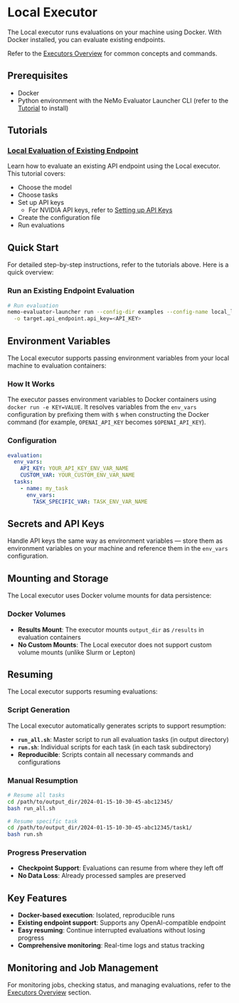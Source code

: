 # Local Executor

The Local executor runs evaluations on your machine using Docker. With Docker installed, you can evaluate existing endpoints.

Refer to the [Executors Overview](overview.md) for common concepts and commands.

## Prerequisites

- Docker
- Python environment with the NeMo Evaluator Launcher CLI (refer to the [Tutorial](../tutorial.md) to install)


## Tutorials

### [Local Evaluation of Existing Endpoint](../tutorials/local-evaluation-of-existing-endpoint.md)
Learn how to evaluate an existing API endpoint using the Local executor. This tutorial covers:
- Choose the model
- Choose tasks
- Set up API keys
  - For NVIDIA API keys, refer to [Setting up API Keys](https://docs.omniverse.nvidia.com/guide-sdg/latest/setup.html#preview-and-set-up-an-api-key)
- Create the configuration file
- Run evaluations


## Quick Start

For detailed step-by-step instructions, refer to the tutorials above. Here is a quick overview:

### Run an Existing Endpoint Evaluation

```bash
# Run evaluation
nemo-evaluator-launcher run --config-dir examples --config-name local_llama_3_1_8b_instruct \
  -o target.api_endpoint.api_key=<API_KEY>
```

## Environment Variables

The Local executor supports passing environment variables from your local machine to evaluation containers:

### How It Works

The executor passes environment variables to Docker containers using `docker run -e KEY=VALUE`. It resolves variables from the `env_vars` configuration by prefixing them with `$` when constructing the Docker command (for example, `OPENAI_API_KEY` becomes `$OPENAI_API_KEY`).

### Configuration

```yaml
evaluation:
  env_vars:
    API_KEY: YOUR_API_KEY_ENV_VAR_NAME
    CUSTOM_VAR: YOUR_CUSTOM_ENV_VAR_NAME
  tasks:
    - name: my_task
      env_vars:
        TASK_SPECIFIC_VAR: TASK_ENV_VAR_NAME
```

## Secrets and API Keys

Handle API keys the same way as environment variables — store them as environment variables on your machine and reference them in the `env_vars` configuration.


## Mounting and Storage

The Local executor uses Docker volume mounts for data persistence:

### Docker Volumes

- **Results Mount**: The executor mounts `output_dir` as `/results` in evaluation containers
- **No Custom Mounts**: The Local executor does not support custom volume mounts (unlike Slurm or Lepton)


## Resuming

The Local executor supports resuming evaluations:

### Script Generation

The Local executor automatically generates scripts to support resumption:
- **`run_all.sh`**: Master script to run all evaluation tasks (in output directory)
- **`run.sh`**: Individual scripts for each task (in each task subdirectory)
- **Reproducible**: Scripts contain all necessary commands and configurations

### Manual Resumption

```bash
# Resume all tasks
cd /path/to/output_dir/2024-01-15-10-30-45-abc12345/
bash run_all.sh

# Resume specific task
cd /path/to/output_dir/2024-01-15-10-30-45-abc12345/task1/
bash run.sh
```

### Progress Preservation
- **Checkpoint Support**: Evaluations can resume from where they left off
- **No Data Loss**: Already processed samples are preserved

## Key Features

- **Docker-based execution**: Isolated, reproducible runs
- **Existing endpoint support**: Supports any OpenAI-compatible endpoint
- **Easy resuming**: Continue interrupted evaluations without losing progress
- **Comprehensive monitoring**: Real-time logs and status tracking

## Monitoring and Job Management

For monitoring jobs, checking status, and managing evaluations, refer to the [Executors Overview](overview.md#job-management) section.